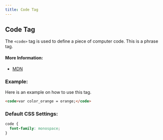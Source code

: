 ```yaml
---
title: Code Tag
---
```

## Code Tag

The `<code>` tag is used to define a piece of computer code. This is a phrase tag.

#### More Information:
- <a href='https://developer.mozilla.org/ru/docs/web/html/element/code' target='_blank' rel='nofollow'>MDN</a>

### Example:
Here is an example on how to use this tag.

```html
<code>var color_orange = orange;</code>
```
### Default CSS Settings:

```css
code {
  font-family: monospace;
}
```

